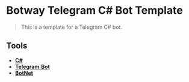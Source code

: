 # Botway Telegram C# Bot Template

> This is a template for a Telegram C# bot.

## Tools

- [**C#**](https://docs.microsoft.com/en-us/dotnet/csharp)
- [**Telegram.Bot**](https://github.com/TelegramBots/Telegram.Bot)
- [**BotNet**](https://www.nuget.org/packages/BotNet)
